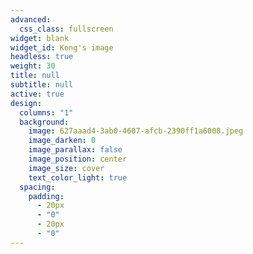 ```yaml
---
advanced:
  css_class: fullscreen
widget: blank
widget_id: Kong's image
headless: true
weight: 30
title: null
subtitle: null
active: true
design:
  columns: "1"
  background:
    image: 627aaad4-3ab0-4607-afcb-2390ff1a6008.jpeg
    image_darken: 0
    image_parallax: false
    image_position: center
    image_size: cover
    text_color_light: true
  spacing:
    padding:
      - 20px
      - "0"
      - 20px
      - "0"
---
```

